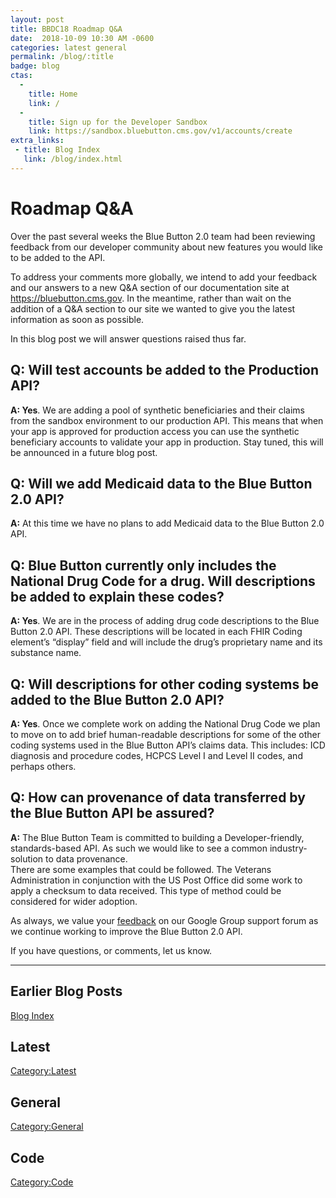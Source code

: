 ```yaml
---
layout: post
title: BBDC18 Roadmap Q&A
date:  2018-10-09 10:30 AM -0600
categories: latest general
permalink: /blog/:title
badge: blog
ctas:
  - 
    title: Home
    link: /
  -
    title: Sign up for the Developer Sandbox
    link: https://sandbox.bluebutton.cms.gov/v1/accounts/create
extra_links:
 - title: Blog Index
   link: /blog/index.html
---
```

# Roadmap Q&A
Over the past several weeks the Blue Button 2.0 team had been reviewing 
feedback from our developer community about new features you would like 
to be added to the API.
 
To address your comments more globally, we intend to add your feedback 
and our answers to a new Q&A section of our documentation site at 
https://bluebutton.cms.gov. In the meantime, rather than wait on the 
addition of a Q&A section to our site we wanted to give you the latest 
information as soon as possible.

In this blog post we will answer questions raised thus far.

## Q: Will test accounts be added to the Production API?
**A: Yes**.  We are adding a pool of synthetic beneficiaries and their claims from the 
sandbox environment to our production API. This means that when your app is approved 
for production access you can use the synthetic beneficiary accounts to validate your 
app in production. Stay tuned, this will be announced in a future blog post.

## Q: Will we add Medicaid data to the Blue Button 2.0 API? 
**A:**  At this time we have no plans to add Medicaid data to the Blue Button 2.0 API.
 
## Q: Blue Button currently only includes the National Drug Code for a drug. Will descriptions be added to explain these codes?
**A: Yes**.  We are in the process of adding drug code descriptions to the 
Blue Button 2.0 API. These descriptions will be located in each FHIR Coding 
element’s “display” field and will include the drug’s proprietary name 
and its substance name.

## Q: Will descriptions for other coding systems be added to the Blue Button 2.0 API?
**A: Yes**.  Once we complete work on adding the National Drug Code we 
plan to move on to add brief human-readable descriptions for some of the 
other coding systems used in the Blue Button API’s claims data. 
This includes: ICD diagnosis and procedure codes, HCPCS Level I 
and Level II codes, and perhaps others.

## Q: How can provenance of data transferred by the Blue Button API be assured?
**A:**  The Blue Button Team is committed to building a Developer-friendly, standards-based API. 
As such we would like to see a common industry-solution to data provenance.  
There are some examples that could be followed. The Veterans Administration in 
conjunction with the US Post Office did some work to apply a checksum to data received. 
This type of method could be considered for wider adoption. 

As always, we value your [feedback](https://groups.google.com/forum/#!forum/Developer-group-for-cms-blue-button-api) 
on our Google Group support forum as we continue working to improve the Blue Button 2.0 API.  

If you have questions, or comments, let us know.


---
## Earlier Blog Posts

[Blog Index](/blog/)

## Latest
[Category:Latest](/blog/category/latest.html)

## General
[Category:General](/blog/category/general.html)

## Code
[Category:Code](/blog/category/code.html)
